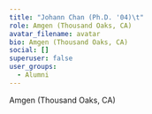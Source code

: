 ```yaml
---
title: "Johann Chan (Ph.D. '04)\t"
role: Amgen (Thousand Oaks, CA)
avatar_filename: avatar
bio: Amgen (Thousand Oaks, CA)
social: []
superuser: false
user_groups:
  - Alumni
---
```

Amgen (Thousand Oaks, CA)
